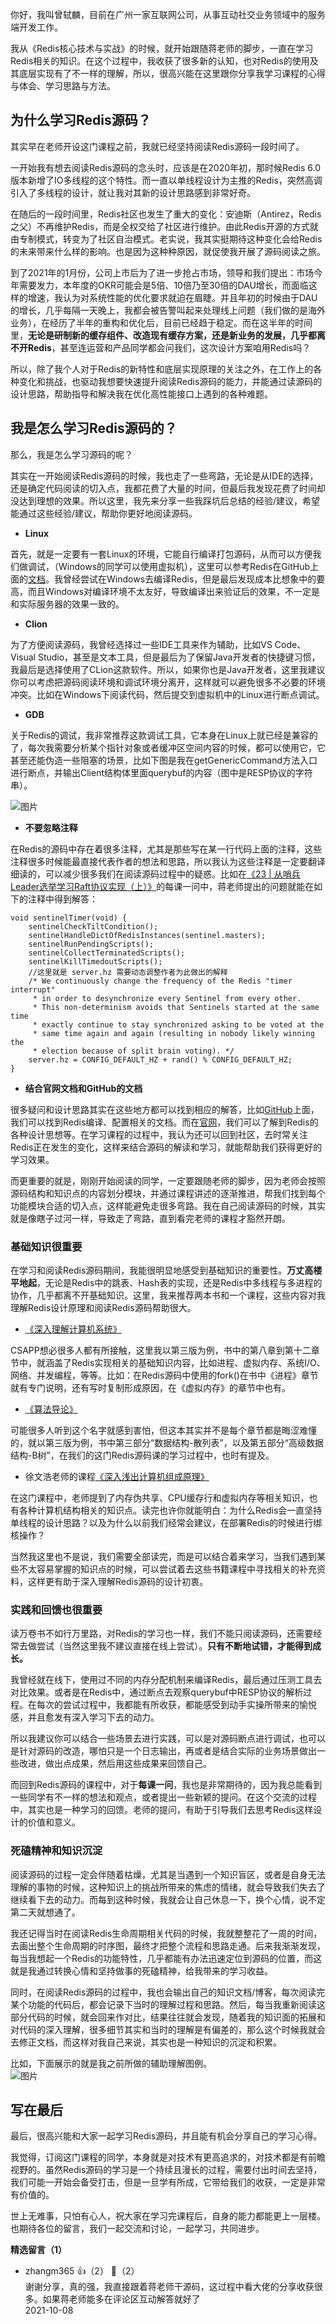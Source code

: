 你好，我叫曾轼麟，目前在广州一家互联网公司，从事互动社交业务领域中的服务端开发工作。

我从《Redis核心技术与实战》的时候，就开始跟随蒋老师的脚步，一直在学习Redis相关的知识。在这个过程中，我收获了很多新的认知，也对Redis的使用及其底层实现有了不一样的理解，所以，很高兴能在这里跟你分享我学习课程的心得与体会、学习思路与方法。

## 为什么学习Redis源码？

其实早在老师开设这门课程之前，我就已经坚持阅读Redis源码一段时间了。

一开始我有想去阅读Redis源码的念头时，应该是在2020年初，那时候Redis 6.0版本新增了IO多线程的这个特性。而一直以单线程设计为主推的Redis，突然高调引入了多线程的设计，就让我对其新的设计思路感到非常好奇。

在随后的一段时间里，Redis社区也发生了重大的变化：安迪斯（Antirez，Redis之父）不再维护Redis，而是全权交给了社区进行维护。由此Redis开源的方式就由专制模式，转变为了社区自治模式。老实说，我其实挺期待这种变化会给Redis的未来带来什么样的影响。也是因为这种种原因，就促使我开展了源码阅读之旅。

到了2021年的1月份，公司上市后为了进一步抢占市场，领导和我们提出：市场今年需要发力，本年度的OKR可能会是5倍、10倍乃至30倍的DAU增长，而面临这样的增速，我认为对系统性能的优化要求就迫在眉睫。并且年初的时候由于DAU的增长，几乎每隔一天晚上，我都会被告警叫起来处理线上问题（我们做的是海外业务），在经历了半年的重构和优化后，目前已经趋于稳定。而在这半年的时间里，**无论是研制新的缓存组件、改造现有缓存方案，还是新业务的发展，几乎都离不开Redis**，甚至连运营和产品同学都会问我们，这次设计方案咱用Redis吗？

所以，除了我个人对于Redis的新特性和底层实现原理的关注之外，在工作上的各种变化和挑战，也驱动我想要快速提升阅读Redis源码的能力，并能通过读源码的设计思路，帮助指导和解决我在优化高性能接口上遇到的各种难题。

## 我是怎么学习Redis源码的？

那么，我是怎么学习源码的呢？

其实在一开始阅读Redis源码的时候，我也走了一些弯路，无论是从IDE的选择，还是确定代码阅读的切入点，我都花费了大量的时间，但最后我发现花费了时间却没达到理想的效果。所以这里，我先来分享一些我踩坑后总结的经验/建议，希望能通过这些经验/建议，帮助你更好地阅读源码。

- **Linux**

首先，就是一定要有一套Linux的环境，它能自行编译打包源码，从而可以方便我们做调试，（Windows的同学可以使用虚拟机），这里可以参考Redis在GitHub上面的[文档](https://github.com/redis/redis)。我曾经尝试在Windows去编译Redis，但是最后发现成本比想象中的要高，而且Windows对编译环境不太友好，导致编译出来验证后的效果，不一定是和实际服务器的效果一致的。

- **Clion**

为了方便阅读源码，我曾经选择过一些IDE工具来作为辅助，比如VS Code、Visual Studio，甚至是文本工具，但是最后为了保留Java开发者的快捷键习惯，我最后是选择使用了CLion这款软件。所以，如果你也是Java开发者，这里我建议你可以考虑把源码阅读环境和调试环境分离开，这样就可以避免很多不必要的环境冲突。比如在Windows下阅读代码，然后提交到虚拟机中的Linux进行断点调试。

- **GDB**

关于Redis的调试，我非常推荐这款调试工具，它本身在Linux上就已经是兼容的了，每次我需要分析某个指针对象或者缓冲区空间内容的时候，都可以使用它，它甚至还能伪造一些阻塞的场景，比如下图是我在getGenericCommand方法入口进行断点，并输出Client结构体里面querybuf的内容（图中是RESP协议的字符串）。

![图片](https://static001.geekbang.org/resource/image/31/16/31fcb1e8dc693f11bb2c54ff29622d16.jpg?wh=1920x399)

- **不要忽略注释**

在Redis的源码中存在着很多注释，尤其是那些写在某一行代码上面的注释，这些注释很多时候能最直接代表作者的想法和思路，所以我认为这些注释是一定要翻译细读的，可以减少很多我们在阅读源码过程中的疑惑。比如在[《23 | 从哨兵Leader选举学习Raft协议实现（上）》](https://time.geekbang.org/column/article/421736)的每课一问中，蒋老师提出的问题就能在如下的注释中得到解答：

```plain
void sentinelTimer(void) {
    sentinelCheckTiltCondition();
    sentinelHandleDictOfRedisInstances(sentinel.masters);
    sentinelRunPendingScripts();
    sentinelCollectTerminatedScripts();
    sentinelKillTimedoutScripts();
    //这里就是 server.hz 需要动态调整作者为此做出的解释
    /* We continuously change the frequency of the Redis "timer interrupt"
     * in order to desynchronize every Sentinel from every other.
     * This non-determinism avoids that Sentinels started at the same time
     * exactly continue to stay synchronized asking to be voted at the
     * same time again and again (resulting in nobody likely winning the
     * election because of split brain voting). */
    server.hz = CONFIG_DEFAULT_HZ + rand() % CONFIG_DEFAULT_HZ;
}
```

- **结合官网文档和GitHub的文档**

很多疑问和设计思路其实在这些地方都可以找到相应的解答，比如[GitHub](https://github.com/redis/redis)上面，我们可以找到Redis编译、配置相关的文档。而在[官网](https://redis.io/documentation)，我们可以了解到Redis的各种设计思想等。在学习课程的过程中，我认为还可以回到社区，去时常关注Redis正在发生的变化，这样来结合源码的解读和学习，就能帮助我们获得更好的学习效果。

而更重要的就是，刚刚开始阅读的同学，一定要跟随老师的脚步，因为老师会按照源码结构和知识点的内容划分模块，并通过课程讲述的逐渐推进，帮我们找到每个功能模块合适的切入点，这样能避免走很多弯路。我在自己阅读源码的时候，其实就是像瞎子过河一样，导致走了弯路，直到看完老师的课程才豁然开朗。

### 基础知识很重要

在学习和阅读Redis源码期间，我能很明显地感受到基础知识的重要性。**万丈高楼平地起**，无论是Redis中的跳表、Hash表的实现，还是Redis中多线程与多进程的协作，几乎都离不开基础知识。这里，我来推荐两本书和一个课程，这些内容对我理解Redis设计原理和阅读Redis源码帮助很大。

- [《深入理解计算机系统》](https://book.douban.com/subject/26912767/)

CSAPP想必很多人都有所接触，这里我以第三版为例，书中的第八章到第十二章节中，就涵盖了Redis实现相关的基础知识内容，比如进程、虚拟内存、系统I/O、网络、并发编程，等等。比如：在Redis源码中使用的fork()在书中《进程》章节就有专门说明，还有写时复制形成原因，在《虚拟内存》的章节中也有。

- [《算法导论》](https://book.douban.com/subject/20432061/)

可能很多人听到这个名字就感到害怕，但这本其实并不是每个章节都是晦涩难懂的，就以第三版为例，书中第三部分“数据结构-散列表”，以及第五部分“高级数据结构-B树”，在我们的这门Redis源码课的学习过程中，也时有提及。

- 徐文浩老师的课程[《深入浅出计算机组成原理》](https://time.geekbang.org/column/intro/100026001)

在这门课程中，老师提到了内存伪共享、CPU缓存行和虚拟内存等相关知识，也有各种计算机结构相关的知识点。读完也许你就能明白：为什么Redis会一直坚持单线程的设计思路？以及为什么以前我们经常会建议，在部署Redis的时候进行绑核操作？

当然我这里也不是说，我们需要全部读完，而是可以结合着来学习，当我们遇到某些不太容易掌握的知识点的时候，可以尝试着去这些书籍课程中寻找相关的补充资料，这样更有助于深入理解Redis源码的设计初衷。

### 实践和回馈也很重要

读万卷书不如行万里路，对Redis的学习也一样，我们不能只阅读源码，还需要经常去做尝试（当然这里我不建议直接在线上尝试）。**只有不断地试错，才能得到成长。**

我曾经就在线下，使用过不同的内存分配机制来编译Redis，最后通过压测工具去对比效果。或者是在Redis中，通过断点去观察querybuf中RESP协议的解析过程。在每次的尝试过程中，我都能有所收获，都能感受到动手实操所带来的愉悦感，并且愈发有深入学习下去的动力。

所以我建议你可以结合一些场景去进行实践，可以是对源码断点进行调试，也可以是针对源码的改造，哪怕只是一个日志输出，再或者是结合实际的业务场景做出一些改进，做出点成果，然后用这些成果来回馈自己。

而回到Redis源码的课程中，对于**每课一问**，我也是非常期待的，因为我总能看到一些同学有不一样的想法和观点，或者提出一些新颖的提问。在这个交流的过程中，其实也是一种学习的回馈。老师的提问，有助于引导我们去思考Redis这样设计的价值和意义。

### 死磕精神和知识沉淀

阅读源码的过程一定会伴随着枯燥，尤其是当遇到一个知识盲区，或者是自身无法理解的事物的时候，这种知识上的挑战所带来的焦虑的情绪，就会导致我们失去了继续看下去的动力。而每到这种时候，我就会让自己休息一下，换个心情，说不定第二天就想通了。

我还记得当时在阅读Redis生命周期相关代码的时候，我就整整花了一周的时间，去画出整个生命周期的时序图，最终才把整个流程和思路走通。后来我渐渐发现，每当我想起一个Redis的功能特性，几乎都能有办法迅速定位到源码的位置，而这就是我通过转换心情和坚持做事的死磕精神，给我带来的学习收益。

同时，在阅读Redis源码的过程中，我也会输出自己的知识文档/博客，每次阅读完某个功能的代码后，都会记录下当时的理解过程和思路。然后，每当我重新阅读这部分代码的时候，就会回来作对比，结果往往就会发现，随着我的知识面的拓展和对代码的深入理解，很多细节其实和当时的理解是有偏差的，那么这个时候我就会去修正文档，而这样对我自己来说，其实也是一种知识的沉淀和积累。

比如，下面展示的就是我之前所做的辅助理解图例。  
![图片](https://static001.geekbang.org/resource/image/66/8c/66a4e8d1a96d605e72a5e36c01c8798c.jpg?wh=1920x941 "字典数据结构图")

## 写在最后

最后，很高兴能和大家一起学习Redis源码，并且能有机会分享自己的学习心得。

我觉得，订阅这门课程的同学，本身就是对技术有更高追求的，对技术都是有前瞻视野的。虽然Redis源码的学习是一个持续且漫长的过程，需要付出时间去坚持，我们可能一开始会备受打击，但是一旦学有所成，它带给我们的收获，一定是非常有价值的。

世上无难事，只怕有心人，祝大家在学习完课程后，自身的能力都能更上一层楼。也期待各位的留言，我们一起交流和讨论，一起学习，共同进步。
<div><strong>精选留言（1）</strong></div><ul>
<li><span>zhangm365</span> 👍（2） 💬（2）<div>谢谢分享，真的强，我直接跟着蒋老师干源码，这过程中看大佬的分享收获很多。如果蒋老师能多在评论区互动解答就好了</div>2021-10-08</li><br/>
</ul>